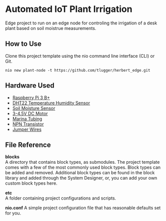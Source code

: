 # Automated IoT Plant Irrigation

Edge project to run on an edge node for controling the irrigation of a desk plant based on soil moistrue measurements.

## How to Use

  Clone this project template using the nio command line interface (CLI) or Git.
  ```
  nio new plant-node -t https://github.com/tlugger/herbert_edge.git
  ```

## Hardware Used

- [Raspberry Pi 3 B+](https://www.sparkfun.com/products/14643)
- [DHT22 Temperature Humidity Sensor](https://www.sparkfun.com/products/12796)
- [Soil Moisture Sensor](https://www.sparkfun.com/products/13637)
- [3-4.5V DC Motor](https://www.ebay.com/itm/Super-Mini-Tiny-DC-3-4-5V-Brushless-Motor-Submersible-Water-Pump-/391957543219)
- [Marina Tubing](http://a.co/d/4tPAHSp)
- [NPN Transistor](https://www.sparkfun.com/products/13689)
- [Jumper Wires](https://www.sparkfun.com/products/12796)


## File Reference

**blocks**<br>A directory that contains block types, as submodules. The project template comes with a few of the most commonly used block types. Block types can be added and removed. Additional block types can be found in the block library and added through the System Designer, or, you can add your own custom block types here.

**etc**
<br>A folder containing project configurations and scripts.

**nio.conf**
A simple project configuration file that has reasonable defaults set for you.
